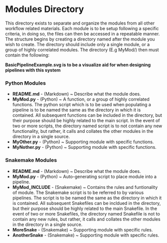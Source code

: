 # Modules Directory
This directory exists to separate and organize the modules from all other workflow related materials.
Each module is to be setup following a specific criteria, in doing so, the files can then be accessed 
in a repeatable manner. The structure begins by creating a directory named after the module you wish
to create. The directory should include only a single module, or a group of highly correlated modules.
The directory (E.g MyMod/) then must contain the following:

**BasicPipelineExample.svg is to be a visualize aid for when designing pipelines with this system**

### Python Modules
* **README.md** - (Markdown) ~ Describe what the module does.
* **MyMod.py** - (Python) ~ A function, or a group of highly correlated functions. The python script which is to 
be used when populating a pipeline is to be named the same as the directory in which it is contained. 
All subsequent functions can be included in the directory, but their purpose should be highly related to 
the main script. In the event of two or more scripts, the directory named script is to not contain any 
new functionality, but rather, it calls and collates the other modules in the directory in a single source. 
* **MyOther.py** - (Python) ~ Supporting module with specific functions.
* **MyNother.py** - (Python) ~ Supporting module with specific functions.

### Snakemake Modules
* **README.md** - (Markdown) ~ Describe what the module does.
* **MyMod.py** - (Python) ~ Auto-generating script to place module into a pipeline. 
* **MyMod_INCLUDE** - (Snakemake) ~ Contains the rules and funtionality of module. The Snakemake script is to
be referred to by various pipelines. The script is to be named the same as the directory in which it is
contained. All subsequent Snakefiles can be incldued in the directory, but their purpose should be highly
related to the main Snakefile. In the event of two or more Snakefiles, the directory named Snakefile is not 
to contain any new rules, but rather, it calls and collates the other modules in the directory in a single
source.
* **MoreSnake** - (Snakemake) ~ Supporting module with specific rules.
* **AnotherSnake** - (Snakemake) ~ Supporting module with specific rules.
